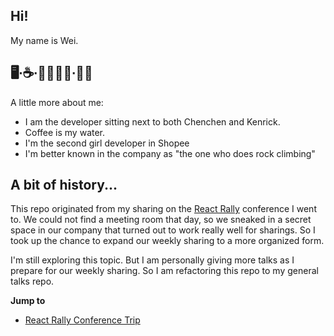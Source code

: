 ## Hi!

My name is Wei.

## 🖥∙☕️∙👩🏻‍🌾🤞∙🧗🏻‍

A little more about me:

- I am the developer sitting next to both Chenchen and Kenrick.
- Coffee is my water.
- I'm the second girl developer in Shopee
- I'm better known in the company as "the one who does rock climbing"

## A bit of history...

This repo originated from my sharing on the [React Rally](http://reactrally.com) conference I went to. We could not find a meeting room that day, so we sneaked in a secret space in our company that turned out to work really well for sharings. So I took up the chance to expand our weekly sharing to a more organized form.

I'm still exploring this topic. But I am personally giving more talks as I prepare for our weekly sharing. So I am refactoring this repo to my general talks repo.

**Jump to**

- [React Rally Conference Trip](./sharings/2018_9_9-react_rally/README.md)
